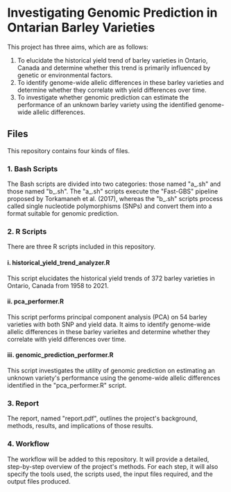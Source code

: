 
# Investigating Genomic Prediction in Ontarian Barley Varieties

This project has three aims, which are as follows:
1. To elucidate the historical yield trend of barley varieties in Ontario, Canada and determine whether this trend is primarily influenced by genetic or environmental factors.
2. To identify genome-wide allelic differences in these barley varieties and determine whether they correlate with yield differences over time.
3. To investigate whether genomic prediction can estimate the performance of an unknown barley variety using the identified genome-wide allelic differences.

## Files

This repository contains four kinds of files.

### 1. Bash Scripts

The Bash scripts are divided into two categories: those named "a_.sh" and those named "b_.sh". The "a_.sh" scripts execute the "Fast-GBS" pipeline proposed by Torkamaneh et al. (2017), whereas the "b_.sh" scripts process called single nucleotide polymorphisms (SNPs) and convert them into a format suitable for genomic prediction.

### 2. R Scripts

There are three R scripts included in this repository.

#### i. historical_yield_trend_analyzer.R

This script elucidates the historical yield trends of 372 barley varieties in Ontario, Canada from 1958 to 2021.

#### ii. pca_performer.R

This script performs principal component analysis (PCA) on 54 barley varieties with both SNP and yield data. It aims to identify genome-wide allelic differences in these barley varieites and determine whether they correlate with yield differences over time.

#### iii. genomic_prediction_performer.R

This script investigates the utility of genomic prediction on estimating an unknown variety's performance using the genome-wide allelic differences identified in the "pca_performer.R" script.

### 3. Report

The report, named "report.pdf", outlines the project's background, methods, results, and implications of those results.

### 4. Workflow

The workflow will be added to this repository. It will provide a detailed, step-by-step overview of the project's methods. For each step, it will also specify the tools used, the scripts used, the input files required, and the output files produced.